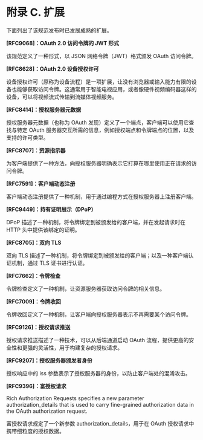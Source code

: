 # 附录 C. 扩展

下面列出了该规范发布时已发展成熟的扩展。

**[RFC9068]：OAuth 2.0 访问令牌的 JWT 形式**

该规范定义了一种形式，以 JSON 网络令牌（JWT）格式颁发 OAuth 访问令牌。

**[RFC8628]：OAuth 2.0 设备授权许可**

设备授权许可（原称为设备流程）是一项扩展，让没有浏览器或输入能力有限的设备也能够获取访问令牌。这通常用于智能电视应用，或者像硬件视频编码器这样的设备，可以将视频流式传输到流媒体视频服务。

**[RFC8414]：授权服务器元数据**

授权服务器元数据（也称为 OAuth 发现）定义了一个端点，客户端可以使用它查找与特定 OAuth 服务器交互所需的信息，例如授权端点和令牌端点的位置，以及支持的许可类型。

**[RFC8707]：资源指示器**

为客户端提供了一种方法，向授权服务器明确表示它打算在哪里使用正在请求的访问令牌。

**[RFC7591]：客户端动态注册**

客户端动态注册提供了一种机制，用于通过编程方式在授权服务器上注册客户端。

**[RFC9449]：持有证明展示（DPoP）**

DPoP 描述了一种机制，将令牌绑定到被颁发给的客户端，并在发起请求时在 HTTP 头中提供该绑定的证明。

**[RFC8705]：双向 TLS**

双向 TLS 描述了一种机制，将令牌绑定到被颁发给的客户端；以及一种客户端认证机制，通过 TLS 证书进行认证。

**[RFC7662]：令牌检查**

令牌检查定义了一种机制，让资源服务器获取访问令牌的相关信息。

**[RFC7009]：令牌收回**

令牌收回定义了一种机制，让客户端向授权服务器表示不再需要某个访问令牌。

**[RFC9126]：授权请求推送**

授权请求推送描述了一种技术，可以从后端通道启动 OAuth 流程，提供更高的安全性和更强的灵活性，用于构建复杂的授权请求。

**[RFC9207]：授权服务器颁发者身份**

授权响应中的 iss 参数表示了授权服务器的身份，以防止客户端处的混淆攻击。

**[RFC9396]：富授权请求**

Rich Authorization Requests specifies a new parameter authorization_details that is used to carry fine-grained authorization data in the OAuth authorization request.

富授权请求规定了一个新参数 authorization_details，用于在 OAuth 授权请求中携带细粒度的授权数据。
